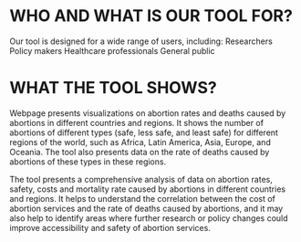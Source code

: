 # WHO AND WHAT IS OUR TOOL FOR?

Our tool is designed for a wide range of users, including:
  Researchers
  Policy makers
  Healthcare professionals
  General public

# WHAT THE TOOL SHOWS?

Webpage presents visualizations on abortion rates and deaths caused by abortions in different countries and regions. It shows the number of abortions of different types (safe, less safe, and least safe) for different regions of the world, such as Africa, Latin America, Asia, Europe, and Oceania. The tool also presents data on the rate of deaths caused by abortions of these types in these regions.

The tool presents a comprehensive analysis of data on abortion rates, safety, costs and mortality rate caused by abortions in different countries and regions. It helps to understand the correlation between the cost of abortion services and the rate of deaths caused by abortions, and it may also help to identify areas where further research or policy changes could improve accessibility and safety of abortion services.
